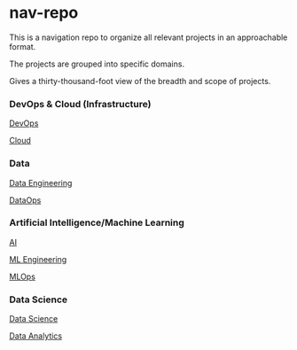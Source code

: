 # nav-repo

This is a navigation repo to organize all relevant projects in an approachable format.

The projects are grouped into specific domains.

Gives a thirty-thousand-foot view of the breadth and scope of projects.

### DevOps & Cloud (Infrastructure)
<a href= '#'>DevOps</a>

<a href= '#'>Cloud</a>

### Data
<a href= '#'>Data Engineering</a>

<a href= '#'>DataOps</a>

### Artificial Intelligence/Machine Learning
<a href= '#'>AI</a>

<a href= '#'>ML Engineering</a>

<a href= '#'>MLOps</a>

### Data Science
<a href= '#'>Data Science</a>

<a href= '#'>Data Analytics</a>







